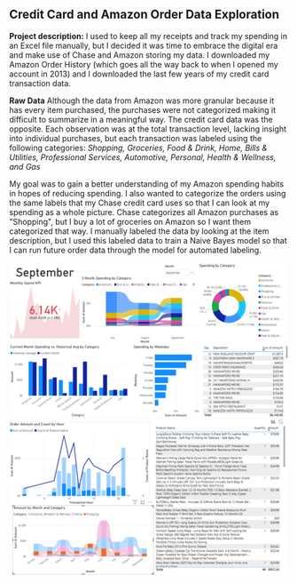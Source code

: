 ## Credit Card and Amazon Order Data Exploration

**Project description:** I used to keep all my receipts and track my spending in an Excel file manually, but I decided it was time to embrace the digital era and make use of Chase and Amazon storing my data. I downloaded my Amazon Order History (which goes all the way back to when I opened my account in 2013) and I downloaded the last few years of my credit card transaction data.


**Raw Data** Although the data from Amazon was more granular because it has every item purchased, the purchases were not categorized making it difficult to summarize in a meaningful way.  The credit card data was the opposite.  Each observation was at the total transaction level, lacking insight into individual purchases, but each transaction was labeled using the following categories: *Shopping, Groceries, Food & Drink, Home, Bills & Utilities, Professional Services, Automotive, Personal, Health & Wellness, and Gas*

My goal was to gain a better understanding of my Amazon spending habits in hopes of reducing spending.  I also wanted to categorize the orders using the same labels that my Chase credit card uses so that I can look at my spending as a whole picture.  Chase categorizes all Amazon purchases as "Shopping", but I buy a lot of groceries on Amazon so I want them categorized that way.  I manually labeled the data by looking at the item description, but I used this labeled data to train a Naive Bayes model so that I can run future order data through the model for automated labeling.

<img src="images/CCmonthly_dash.png?raw=true"/>

<img src="images/amazon_shopping2025.png?raw=true"/>



